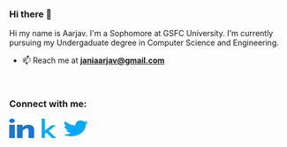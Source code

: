 ### Hi there 👋
Hi my name is Aarjav. I'm a Sophomore at GSFC University.
I'm currently pursuing my Undergaduate degree in Computer Science and Engineering.
- 📫 Reach me at **janiaarjav@gmail.com**
<br>
<h3 align="left">Connect with me:</h3>
<p align="left">
<a href="www.linkedin.com/in/janiaarjav" target="blank"><img align="center" src="https://github.com/rajjanicodes/rajjanicodes/blob/main/Logos/linked-in-alt.svg" alt="www.linkedin.com/in/rajjanicodes" height="35" width="45" /></a>
<a href="https://kaggle.com/rajjanicodes" target="blank"><img align="center" src="https://github.com/rajjanicodes/rajjanicodes/blob/main/Logos/kaggle.svg" alt="rajjanicodes" height="35" width="45" /></a>
<a href="https://twitter.com/@rajjanicodes" target="blank"><img align="center" src="https://github.com/rajjanicodes/rajjanicodes/blob/main/Logos/twitter.svg" alt="@rajjanicodes" height="35" width="45"/></a>
</p>
<!--
**AarjavJani/AarjavJani** is a ✨ _special_ ✨ repository because its `README.md` (this file) appears on your GitHub profile.

Here are some ideas to get you started:

- 🔭 I’m currently working on ...
- 🌱 I’m currently learning ...
- 👯 I’m looking to collaborate on ...
- 🤔 I’m looking for help with ...
- 💬 Ask me about ...
- 📫 How to reach me: ...
- 😄 Pronouns: ...
- ⚡ Fun fact: ...
-->
